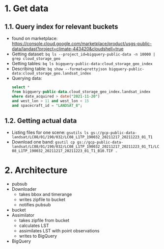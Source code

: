 # 1. Get data

## 1.1. Query index for relevant buckets

-   found on marketplace: https://console.cloud.google.com/marketplace/product/usgs-public-data/landast?project=climate-443420&cloudshell=true
-   Getting dataset: `bq ls --project_id=bigquery-public-data -n 10000 | grep cloud_storage_geo`
-   Getting tables: `bq ls bigquery-public-data:cloud_storage_geo_index`
-   Describing table: `bq show --format=prettyjson bigquery-public-data:cloud_storage_geo.landsat_index`
-   Querying data:
    ```sql
    select *
    from bigquery-public-data.cloud_storage_geo_index.landsat_index
    where date_acquired > date("2021-11-20")
    and west_lon > 11 and west_lon < 15
    and spacecraft_id = "LANDSAT_8";
    ```

## 1.2. Getting actual data

-   Listing files for one scene: `gsutils ls gs://gcp-public-data-landsat/LC08/01/190/032/LC08_L1TP_190032_20211217_20211223_01_T1`
-   Download one band: `gsutil cp gs://gcp-public-data-landsat/LC08/01/190/032/LC08_L1TP_190032_20211217_20211223_01_T1/LC08_L1TP_190032_20211217_20211223_01_T1_B10.TIF .`

# 2. Architecture

-   pubsub
-   Downloader
    -   takes bbox and timerange
    -   writes zipfile to bucket
    -   notifies pubsub
-   bucket
-   Assimilator
    -   takes zipfile from bucket
    -   calculates LST
    -   assimilates LST with point observations
    -   writes to BigQuery
-   BigQuery
